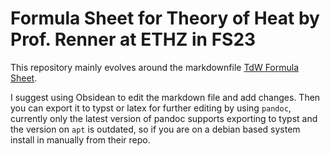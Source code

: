 # Formula Sheet for Theory of Heat by Prof. Renner at ETHZ in FS23

This repository mainly evolves around the markdownfile [TdW Formula Sheet](<TdW Formula Sheet.md>). 

I suggest using Obsidean to edit the markdown file and add changes.
Then you can export it to typst or latex for further editing by using `pandoc`, currently only the latest version of pandoc supports exporting to typst and the version on `apt` is outdated, so if you are on a debian based system install in manually from their repo.